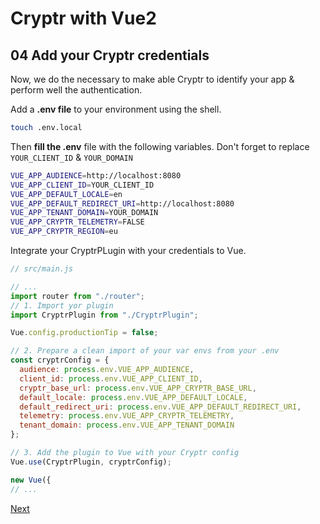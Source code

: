# Cryptr with Vue2

## 04 Add your Cryptr credentials

Now, we do the necessary to make able Cryptr to identify your app & perform well the authentication.

Add a **.env file** to your environment using the shell.

```bash
touch .env.local
```

Then **fill the .env** file with the following variables. Don't forget to replace `YOUR_CLIENT_ID` & `YOUR_DOMAIN`

```bash
VUE_APP_AUDIENCE=http://localhost:8080
VUE_APP_CLIENT_ID=YOUR_CLIENT_ID
VUE_APP_DEFAULT_LOCALE=en
VUE_APP_DEFAULT_REDIRECT_URI=http://localhost:8080
VUE_APP_TENANT_DOMAIN=YOUR_DOMAIN
VUE_APP_CRYPTR_TELEMETRY=FALSE
VUE_APP_CRYPTR_REGION=eu
```

Integrate your CryptrPLugin with your credentials to Vue.

```javascript
// src/main.js

// ...
import router from "./router";
// 1. Import yor plugin
import CryptrPlugin from "./CryptrPlugin";

Vue.config.productionTip = false;

// 2. Prepare a clean import of your var envs from your .env
const cryptrConfig = {
  audience: process.env.VUE_APP_AUDIENCE,
  client_id: process.env.VUE_APP_CLIENT_ID,
  cryptr_base_url: process.env.VUE_APP_CRYPTR_BASE_URL,
  default_locale: process.env.VUE_APP_DEFAULT_LOCALE,
  default_redirect_uri: process.env.VUE_APP_DEFAULT_REDIRECT_URI,
  telemetry: process.env.VUE_APP_CRYPTR_TELEMETRY,
  tenant_domain: process.env.VUE_APP_TENANT_DOMAIN
};

// 3. Add the plugin to Vue with your Cryptr config
Vue.use(CryptrPlugin, cryptrConfig);

new Vue({
// ...
```

[Next](https://github.com/cryptr-examples/cryptr-vue2-sample/tree/05-protect-your-routes)
